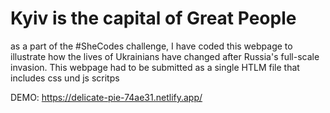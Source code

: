 # Kyiv is the capital of Great People 
as a part of the #SheCodes challenge, I have coded this webpage to illustrate how the lives of Ukrainians have changed after Russia's full-scale invasion. 
This webpage had to be submitted as a single HTLM file that includes css und js scritps

DEMO: https://delicate-pie-74ae31.netlify.app/ 


